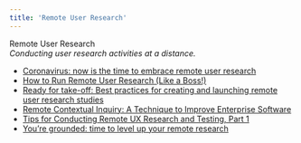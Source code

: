 ```yaml
---
title: 'Remote User Research'
---
```


Remote User Research  
_Conducting user research activities at a distance._

*   [Coronavirus: now is the time to embrace remote user research](https://uxdesign.cc/coronavirus-now-is-the-time-to-embrace-remote-user-research-e38941e35f1d)  
*   [How to Run Remote User Research (Like a Boss!)](https://medium.com/mixed-methods/how-to-run-remote-user-research-like-a-boss-b3729954f03)  
*   [Ready for take-off: Best practices for creating and launching remote user research studies](https://blog.optimalworkshop.com/ready-for-take-off-best-practices-for-creating-and-launching-remote-user-research-studies/)  
*   [Remote Contextual Inquiry: A Technique to Improve Enterprise Software](https://boxesandarrows.com/remote-contextual-inquiry-a-technique-to-improve-enterprise-software/)  
*   [Tips for Conducting Remote UX Research and Testing, Part 1](https://www.uxmatters.com/mt/archives/2020/10/tips-for-conducting-remote-ux-research-and-testing-part-1.php)  
*   [You’re grounded: time to level up your remote research](https://uxdesign.cc/youre-grounded-time-to-level-up-your-remote-research-dbac3e63fadb)  
